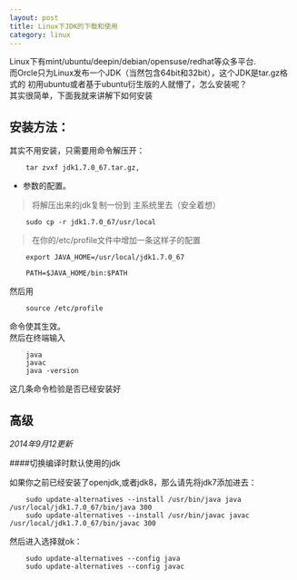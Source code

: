 ```yaml
---
layout: post
title: Linux下JDK的下载和使用
category: linux
---
```




Linux下有mint/ubuntu/deepin/debian/opensuse/redhat等众多平台.<br />
而Orcle只为Linux发布一个JDK（当然包含64bit和32bit），这个JDK是tar.gz格式的
初用ubuntu或者基于ubuntu衍生版的人就懵了，怎么安装呢？<br />其实很简单，下面我就来讲解下如何安装
> 

安装方法：
------------

其实不用安装，只需要用命令解压开：

		tar zvxf jdk1.7.0_67.tar.gz, 

+ 参数的配置。

> 将解压出来的jdk复制一份到 主系统里去（安全着想）

		sudo cp -r jdk1.7.0_67/usr/local
> 在你的/etc/profile文件中增加一条这样子的配置

		export JAVA_HOME=/usr/local/jdk1.7.0_67

		PATH=$JAVA_HOME/bin:$PATH



然后用

		source /etc/profile 

命令使其生效。<br/>然后在终端输入 

		java
		javac
		java -version

 这几条命令检验是否已经安装好 

高级   
--------

_2014年9月12更新_

####切换编译时默认使用的jdk

如果你之前已经安装了openjdk,或者jdk8，那么请先将jdk7添加进去：
	
		sudo update-alternatives --install /usr/bin/java java /usr/local/jdk1.7.0_67/bin/java 300
		sudo update-alternatives --install /usr/bin/javac javac /usr/local/jdk1.7.0_67/bin/javac 300

然后进入选择就ok：
	
		sudo update-alternatives --config java
		sudo update-alternatives --config javac

